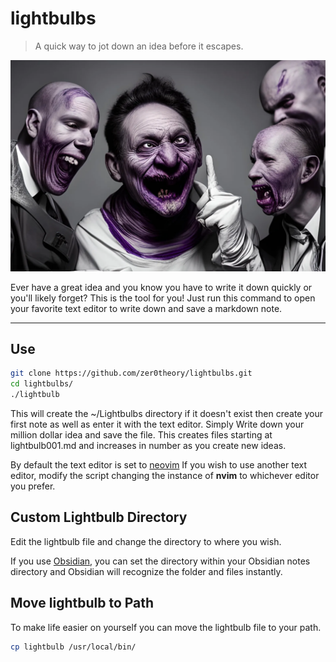 # lightbulbs

> A quick way to jot down an idea before it escapes.

![brilliant!](brilliant.png)

Ever have a great idea and you know you have to write it down quickly or you'll likely forget? This is the tool for you!
Just run this command to open your favorite text editor to write down and save a markdown note. 

---

## Use

```sh
git clone https://github.com/zer0theory/lightbulbs.git
cd lightbulbs/
./lightbulb
```
This will create the ~/Lightbulbs directory if it doesn't exist then create your first note as well as enter it with the text editor. Simply Write down your million dollar idea and save the file. This creates files starting at lightbulb001.md and increases in number as you create new ideas.

By default the text editor is set to [neovim](https://neovim.io/) If you wish to use another text editor, modify the script changing the instance of **nvim** to whichever editor you prefer.


## Custom Lightbulb Directory

Edit the lightbulb file and change the directory to where you wish.

If you use [Obsidian](https://obsidian.md), you can set the directory within your Obsidian notes directory and Obsidian will recognize the folder and files instantly.

## Move lightbulb to Path

To make life easier on yourself you can move the lightbulb file to your path.

```sh
cp lightbulb /usr/local/bin/
```
